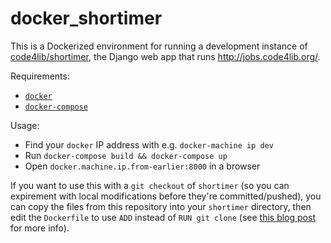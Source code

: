# docker_shortimer

This is a Dockerized environment for running a development instance of [code4lib/shortimer](https://github.com/code4lib/shortimer), the Django web app that runs <http://jobs.code4lib.org/>.

Requirements:

 * [`docker`](https://www.docker.com/)
 * [`docker-compose`](https://docs.docker.com/compose/)

Usage:

 * Find your `docker` IP address with e.g. `docker-machine ip dev`
 * Run `docker-compose build && docker-compose up`
 * Open `docker.machine.ip.from-earlier:8000` in a browser

If you want to use this with a `git checkout` of `shortimer` (so you can expirement with local modifications before they're committed/pushed), you can copy the files from this repository into your `shortimer` directory, then edit the `Dockerfile` to use `ADD` instead of `RUN git clone` (see [this blog post](http://ryanfb.github.io/etc/2015/07/29/git_strategies_for_docker.html) for more info).

